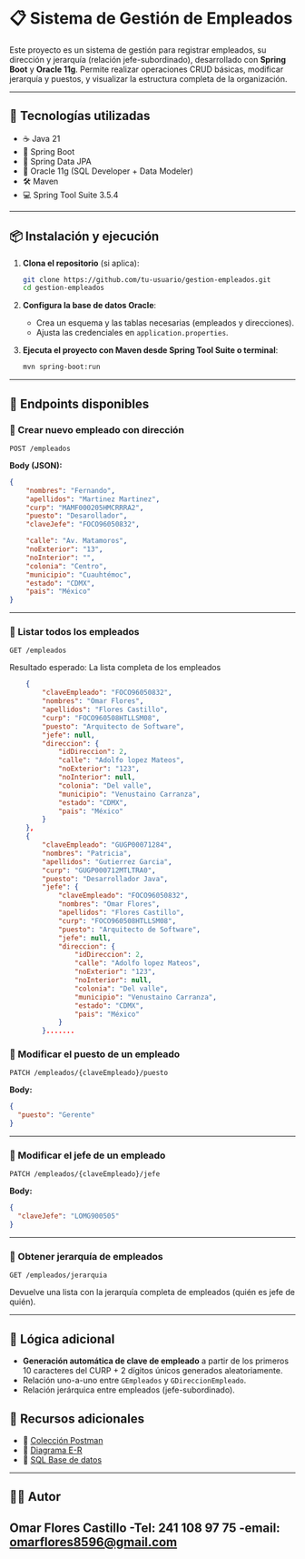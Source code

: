 # 📋 Sistema de Gestión de Empleados

Este proyecto es un sistema de gestión para registrar empleados, su dirección y jerarquía (relación jefe-subordinado), desarrollado con **Spring Boot** y **Oracle 11g**. Permite realizar operaciones CRUD básicas, modificar jerarquía y puestos, y visualizar la estructura completa de la organización.

---

## 🚀 Tecnologías utilizadas

- ☕ Java 21
- 🌱 Spring Boot
- 🧪 Spring Data JPA
- 🐘 Oracle 11g (SQL Developer + Data Modeler)
- 🛠 Maven
- 💻 Spring Tool Suite 3.5.4

---

## 📦 Instalación y ejecución

1. **Clona el repositorio** (si aplica):
   ```bash
   git clone https://github.com/tu-usuario/gestion-empleados.git
   cd gestion-empleados
   ```

2. **Configura la base de datos Oracle**:
   - Crea un esquema y las tablas necesarias (empleados y direcciones).
   - Ajusta las credenciales en `application.properties`.

3. **Ejecuta el proyecto con Maven desde Spring Tool Suite o terminal**:
   ```bash
   mvn spring-boot:run
   ```

---

## 🔧 Endpoints disponibles

### 📌 Crear nuevo empleado con dirección
```http
POST /empleados
```
**Body (JSON):**
```json
{
    "nombres": "Fernando",
    "apellidos": "Martinez Martinez",
    "curp": "MAMF000205HMCRRRA2",
    "puesto": "Desarollador",
    "claveJefe": "FOCO96050832",

    "calle": "Av. Matamoros",
    "noExterior": "13",
    "noInterior": "",
    "colonia": "Centro",
    "municipio": "Cuauhtémoc",
    "estado": "CDMX",
    "pais": "México"
}
```

---

### 📌 Listar todos los empleados
```http
GET /empleados
```
Resultado esperado: La lista completa de los empleados
```json
    {
        "claveEmpleado": "FOCO96050832",
        "nombres": "Omar Flores",
        "apellidos": "Flores Castillo",
        "curp": "FOCO960508HTLLSM08",
        "puesto": "Arquitecto de Software",
        "jefe": null,
        "direccion": {
            "idDireccion": 2,
            "calle": "Adolfo lopez Mateos",
            "noExterior": "123",
            "noInterior": null,
            "colonia": "Del valle",
            "municipio": "Venustaino Carranza",
            "estado": "CDMX",
            "pais": "México"
        }
    },
    {
        "claveEmpleado": "GUGP00071284",
        "nombres": "Patricia",
        "apellidos": "Gutierrez Garcia",
        "curp": "GUGP000712MTLTRA0",
        "puesto": "Desarrollador Java",
        "jefe": {
            "claveEmpleado": "FOCO96050832",
            "nombres": "Omar Flores",
            "apellidos": "Flores Castillo",
            "curp": "FOCO960508HTLLSM08",
            "puesto": "Arquitecto de Software",
            "jefe": null,
            "direccion": {
                "idDireccion": 2,
                "calle": "Adolfo lopez Mateos",
                "noExterior": "123",
                "noInterior": null,
                "colonia": "Del valle",
                "municipio": "Venustaino Carranza",
                "estado": "CDMX",
                "pais": "México"
            }
        }.......

```
### 📌 Modificar el puesto de un empleado
```http
PATCH /empleados/{claveEmpleado}/puesto
```
**Body:**
```json
{
  "puesto": "Gerente"
}
```

---

### 📌 Modificar el jefe de un empleado
```http
PATCH /empleados/{claveEmpleado}/jefe
```
**Body:**
```json
{
  "claveJefe": "LOMG900505"
}
```

---

### 📌 Obtener jerarquía de empleados
```http
GET /empleados/jerarquia
```

Devuelve una lista con la jerarquía completa de empleados (quién es jefe de quién).

---

## 🧠 Lógica adicional

- **Generación automática de clave de empleado** a partir de los primeros 10 caracteres del CURP + 2 dígitos únicos generados aleatoriamente.
- Relación uno-a-uno entre `GEmpleados` y `GDireccionEmpleado`.
- Relación jerárquica entre empleados (jefe-subordinado).

## 📁 Recursos adicionales

- 🧪 [Colección Postman](postman/ORDENARIS.postman_collection.json)
- 🧭 [Diagrama E-R](docs/diagrama-er.png)
- 🐘 [SQL Base de datos](docs/GestionEmpleados.sql)

---

## 👨‍💻 Autor

**Omar Flores Castillo**
-Tel: 241 108 97 75
-email: omarflores8596@gmail.com
---
